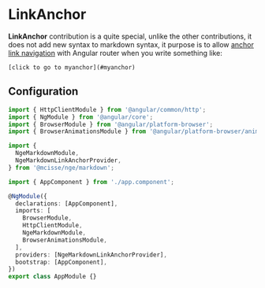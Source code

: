 # LinkAnchor

**LinkAnchor** contribution is a quite special, unlike the other contributions, it does not add new syntax to markdown syntax, it purpose is to allow [anchor link navigation](https://www.geekstrick.com/fragment-url-in-angular-8/) with Angular router when you write something like:

`[click to go to myanchor](#myanchor)`

## Configuration

```typescript highlights="6-9 18 21"
import { HttpClientModule } from '@angular/common/http';
import { NgModule } from '@angular/core';
import { BrowserModule } from '@angular/platform-browser';
import { BrowserAnimationsModule } from '@angular/platform-browser/animations';

import {
  NgeMarkdownModule,
  NgeMarkdownLinkAnchorProvider,
} from '@mcisse/nge/markdown';

import { AppComponent } from './app.component';

@NgModule({
  declarations: [AppComponent],
  imports: [
    BrowserModule,
    HttpClientModule,
    NgeMarkdownModule,
    BrowserAnimationsModule,
  ],
  providers: [NgeMarkdownLinkAnchorProvider],
  bootstrap: [AppComponent],
})
export class AppModule {}
```
